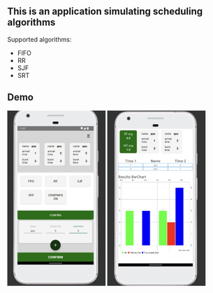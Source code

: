 ## This is an application simulating scheduling algorithms

Supported algorithms:
- FIFO
- RR
- SJF
- SRT

## Demo
<img src="https://github.com/dangnhat99/Android-CPU-Scheduling-Algorithms-simulator/blob/master/scr/scr1.png" width="225" height="400"> <img src="https://github.com/dangnhat99/Android-CPU-Scheduling-Algorithms-simulator/blob/master/scr/scr2.png" width="225" height="400">

